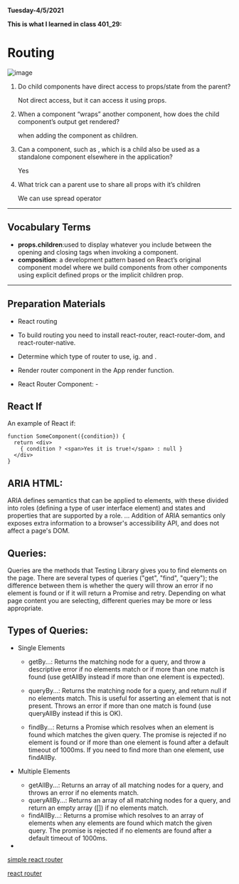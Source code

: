 **Tuesday-4/5/2021**

**This is what I learned in class 401_29:**

# Routing

![image](https://repository-images.githubusercontent.com/19872456/05dca500-f010-11e9-9588-a96554294e4e)


1. Do child components have direct access to props/state from the parent?

    Not direct access, but it can access it using props.

2. When a component “wraps” another component, how does the child component’s output get rendered?

    when adding the component as children. 

3. Can a component, such as <Content />, which is a child also be used as a standalone component elsewhere in the application?

    Yes

4. What trick can a parent use to share all props with it’s children

    We can use spread operator

------------------------------------------------

## Vocabulary Terms

- **props.children**:used to display whatever you include between the opening and closing tags when invoking a component.
- **composition**: a development pattern based on React’s original component model where we build components from other components using explicit defined props or the implicit children prop.

-----------------------------------------------

## Preparation Materials

- React routing


- To build routing you need to install react-router, react-router-dom, and react-router-native.
- Determine which type of router to use, ig. <BrowserRouter> and <HashRouter>.
- Render router component in the App render function.
- React Router Component: - <Route path=''/>
<Switch>

## React If

An example of React if:

```
function SomeComponent({condition}) {
  return <div>
    { condition ? <span>Yes it is true!</span> : null }
  </div>
}
```

## ARIA HTML:

ARIA defines semantics that can be applied to elements, with these divided into roles (defining a type of user interface element) and states and properties that are supported by a role. ... Addition of ARIA semantics only exposes extra information to a browser's accessibility API, and does not affect a page's DOM.

## Queries:

Queries are the methods that Testing Library gives you to find elements on the page. There are several types of queries ("get", "find", "query"); the difference between them is whether the query will throw an error if no element is found or if it will return a Promise and retry. Depending on what page content you are selecting, different queries may be more or less appropriate.

## Types of Queries:

- Single Elements
        
    - getBy...: Returns the matching node for a query, and throw a descriptive error if no elements match or if more than one match is found (use getAllBy instead if more than one element is expected).

    - queryBy...: Returns the matching node for a query, and return null if no elements match. This is useful for asserting an element that is not present. Throws an error if more than one match is found (use queryAllBy instead if this is OK).

    - findBy...: Returns a Promise which resolves when an element is found which matches the given query. The promise is rejected if no element is found or if more than one element is found after a default timeout of 1000ms. If you need to find more than one element, use findAllBy.

- Multiple Elements

    - getAllBy...: Returns an array of all matching nodes for a query, and throws an error if no elements match.
    - queryAllBy...: Returns an array of all matching nodes for a query, and return an empty array ([]) if no elements match.
    - findAllBy...: Returns a promise which resolves to an array of elements when any elements are found which match the given query. The promise is rejected if no elements are found after a default timeout of 1000ms.

- 

[simple react router](https://blog.pshrmn.com/simple-react-router-v4-tutorial/)

[react router](https://reactrouter.com/web/api)
